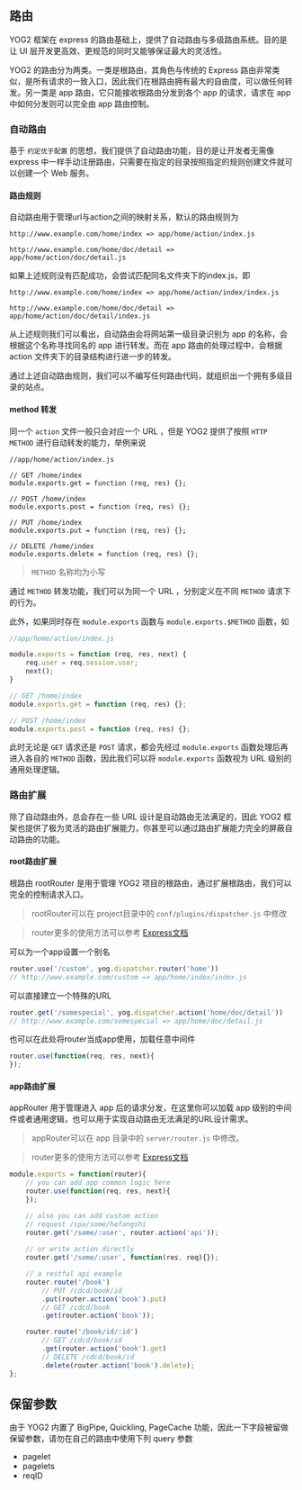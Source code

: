---
---

## 路由

YOG2 框架在 express 的路由基础上，提供了自动路由与多级路由系统。目的是让 UI 层开发更高效、更规范的同时又能够保证最大的灵活性。

YOG2 的路由分为两类。一类是根路由，其角色与传统的 Express 路由非常类似，是所有请求的一致入口，因此我们在根路由拥有最大的自由度，可以做任何转发。另一类是 app 路由，它只能接收根路由分发到各个 app 的请求，请求在 app 中如何分发则可以完全由 app 路由控制。

### 自动路由

基于 `约定优于配置` 的思想，我们提供了自动路由功能，目的是让开发者无需像 express 中一样手动注册路由，只需要在指定的目录按照指定的规则创建文件就可以创建一个 Web 服务。

#### 路由规则

自动路由用于管理url与action之间的映射关系，默认的路由规则为

```text
http://www.example.com/home/index => app/home/action/index.js

http://www.example.com/home/doc/detail => app/home/action/doc/detail.js
```

如果上述规则没有匹配成功，会尝试匹配同名文件夹下的index.js，即

```text
http://www.example.com/home/index => app/home/action/index/index.js

http://www.example.com/home/doc/detail => app/home/action/doc/detail/index.js
```

从上述规则我们可以看出，自动路由会将网站第一级目录识别为 app 的名称，会根据这个名称寻找同名的 app 进行转发。而在 app 路由的处理过程中，会根据 action 文件夹下的目录结构进行进一步的转发。

通过上述自动路由规则，我们可以不编写任何路由代码，就组织出一个拥有多级目录的站点。

#### method 转发

同一个 `action` 文件一般只会对应一个 URL ，但是 YOG2 提供了按照 `HTTP METHOD` 进行自动转发的能力，举例来说

```
//app/home/action/index.js

// GET /home/index
module.exports.get = function (req, res) {};

// POST /home/index
module.exports.post = function (req, res) {};

// PUT /home/index
module.exports.put = function (req, res) {};

// DELETE /home/index
module.exports.delete = function (req, res) {};
```

> `METHOD` 名称均为小写

通过 `METHOD` 转发功能，我们可以为同一个 URL ，分别定义在不同 `METHOD` 请求下的行为。

此外，如果同时存在 `module.exports` 函数与 `module.exports.$METHOD` 函数，如

```javascript
//app/home/action/index.js

module.exports = function (req, res, next) {
    req.user = req.session.user;
    next();
}

// GET /home/index
module.exports.get = function (req, res) {};

// POST /home/index
module.exports.post = function (req, res) {};
```

此时无论是 `GET` 请求还是 `POST` 请求，都会先经过 `module.exports` 函数处理后再进入各自的 `METHOD` 函数，因此我们可以将 `module.exports` 函数视为 URL 级别的通用处理逻辑。

### 路由扩展

除了自动路由外，总会存在一些 URL 设计是自动路由无法满足的，因此 YOG2 框架也提供了极为灵活的路由扩展能力，你甚至可以通过路由扩展能力完全的屏蔽自动路由的功能。

#### root路由扩展

根路由 rootRouter 是用于管理 YOG2 项目的根路由，通过扩展根路由，我们可以完全的控制请求入口。

> rootRouter可以在 project目录中的 `conf/plugins/dispatcher.js` 中修改

> router更多的使用方法可以参考 [Express文档](http://expressjs.com/4x/api.html#router)

可以为一个app设置一个别名

```javascript
router.use('/custom', yog.dispatcher.router('home'))
// http://www.example.com/custom => app/home/index/index.js
```

可以直接建立一个特殊的URL

```javascript
router.get('/somespecial', yog.dispatcher.action('home/doc/detail'))
// http://www.example.com/somespecial => app/home/doc/detail.js
```

也可以在此处将router当成app使用，加载任意中间件

```javascript
router.use(function(req, res, next){
});
```

#### app路由扩展

appRouter 用于管理进入 app 后的请求分发，在这里你可以加载 app 级别的中间件或者通用逻辑，也可以用于实现自动路由无法满足的URL设计需求。

> appRouter可以在 app 目录中的 `server/router.js` 中修改。

> router更多的使用方法可以参考 [Express文档](http://expressjs.com/4x/api.html#router)

```javascript
module.exports = function(router){
    // you can add app common logic here
    router.use(function(req, res, next){
    });

    // also you can add custom action
    // request /spa/some/hefangshi
    router.get('/some/:user', router.action('api'));
    
    // or write action directly
    router.get('/some/:user', function(res, req){});

    // a restful api example
    router.route('/book')
        // PUT /cdcd/book/id
        .put(router.action('book').put)
        // GET /cdcd/book
        .get(router.action('book'));

    router.route('/book/id/:id')
        // GET /cdcd/book/id
        .get(router.action('book').get)
        // DELETE /cdcd/book/id
        .delete(router.action('book').delete);
};
```

## 保留参数

由于 YOG2 内置了 BigPipe, Quickling, PageCache 功能，因此一下字段被留做保留参数，请勿在自己的路由中使用下列 query 参数

- pagelet
- pagelets
- reqID
